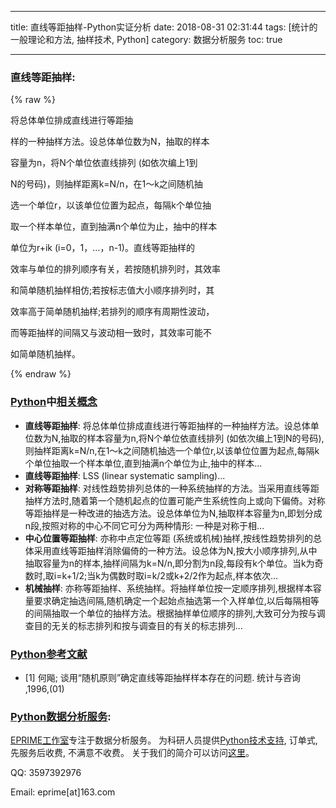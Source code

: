 
---
title: 直线等距抽样-Python实证分析
date: 2018-08-31 02:31:44
tags: [统计的一般理论和方法, 抽样技术, Python]
category: 数据分析服务
toc: true

---



<span></span>
<!-- more -->



### 直线等距抽样:

{% raw %}
<div class="p1">将总体单位排成直线进行等距抽
样的一种抽样方法。设总体单位数为N，抽取的样本
容量为n，将N个单位依直线排列 (如依次编上1到
N的号码)，则抽样距离k=N/n，在1～k之间随机抽
选一个单位r，以该单位位置为起点，每隔k个单位抽
取一个样本单位，直到抽满n个单位为止，抽中的样本
单位为r+ik (i=0，1，…，n-1)。直线等距抽样的
效率与单位的排列顺序有关，若按随机排列时，其效率
和简单随机抽样相仿;若按标志值大小顺序排列时，其
效率高于简单随机抽样;若排列的顺序有周期性波动，
而等距抽样的间隔又与波动相一致时，其效率可能不
如简单随机抽样。</div>
{% endraw %}



### [Python](/tags/Python/)中[相关概念](/categories/数据分析服务)

- **直线等距抽样**: 将总体单位排成直线进行等距抽样的一种抽样方法。设总体单位数为N,抽取的样本容量为n,将N个单位依直线排列 (如依次编上1到N的号码),则抽样距离k=N/n,在1～k之间随机抽选一个单位r,以该单位位置为起点,每隔k个单位抽取一个样本单位,直到抽满n个单位为止,抽中的样本...
- **直线等距抽样**: LSS (linear systematic sampling)...
- **对称等距抽样**: 对线性趋势排列总体的一种系统抽样的方法。当采用直线等距抽样方法时,随着第一个随机起点的位置可能产生系统性向上或向下偏倚。对称等距抽样是一种改进的抽选方法。设总体单位为N,抽取样本容量为n,即划分成n段,按照对称的中心不同它可分为两种情形: 一种是对称于相...
- **中心位置等距抽样**: 亦称中点定位等距 (系统或机械)抽样,按线性趋势排列的总体采用直线等距抽样消除偏倚的一种方法。设总体为N,按大小顺序排列,从中抽取容量为n的样本,抽样间隔为k=N/n,即分割为n段,每段有k个单位。当k为奇数时,取i=k+1/2;当k为偶数时取i=k/2或k+2/2作为起点,样本依次...
- **机械抽样**: 亦称等距抽样、系统抽样。将抽样单位按一定顺序排列,根据样本容量要求确定抽选间隔,随机确定一个起始点抽选第一个入样单位,以后每隔相等的间隔抽取一个单位的抽样方法。根据抽样单位顺序的排列,大致可分为按与调查目的无关的标志排列和按与调查目的有关的标志排列...


### [Python](/tags/Python/)[参考文献](/categories/数据分析服务/)

- [1]  何飚; 谈用“随机原则”确定直线等距抽样样本存在的问题. 统计与咨询 ,1996,(01)


### [Python](/tags/Python/)[数据分析服务](/categories/数据分析服务/):
[EPRIME工作室](http://eprime.cn/)专注于数据分析服务。
为科研人员提供[Python技术支持](http://eprime.cn/2018/08/18/EPRIME工作室Python代做服务详情/), 订单式, 先服务后收费, 不满意不收费。
关于我们的简介可以访问[这里](http://eprime.cn/2018/08/17/关于EPRIME工作室/)。

QQ: 3597392976

Email: eprime[at]163.com


